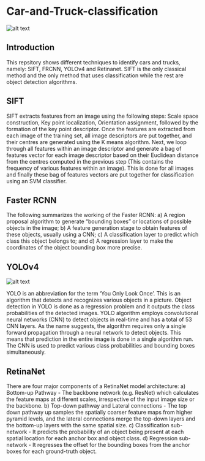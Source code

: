 # Car-and-Truck-classification
![alt text](https://cdn.analyticsvidhya.com/wp-content/uploads/2018/12/Screenshot-from-2018-11-29-13-03-17.png)
## Introduction
This repsitory shows different techniques to identify cars and trucks, namely: SIFT, FRCNN, YOLOv4 and Retinanet. SIFT is the only classical method and the only method that uses classification while the rest are object detection algorithms.  

## SIFT
SIFT extracts features from an image using the following steps: Scale space construction, Key point localization, Orientation assignment, followed by the formation of the key point descriptor. Once the features are extracted from each image of the training set, all image descriptors are put together, and their centres are generated using the K means algorithm. Next, we loop through all features within an image descriptor and generate a bag of features vector for each image descriptor based on their Euclidean distance from the centres computed in the previous step (This contains the  frequency of various features within an  image). This is done for all images and finally these bag of features vectors are put together for classification using an SVM classifier.
## Faster RCNN
The following summarizes the working of the Faster RCNN:
a) A region proposal algorithm to generate “bounding boxes” or locations of possible objects in the image; b) A feature generation stage to obtain features of these objects, usually using a CNN; c) A classification layer to predict which class this object belongs to; and d) A regression layer to make the coordinates of the object bounding box more precise.
## YOLOv4
![alt text](https://thumbs.gfycat.com/IgnorantSkinnyHamadryad-size_restricted.gif)

YOLO is an abbreviation for the term ‘You Only Look Once’. This is an algorithm that detects and recognizes various objects in a picture. Object detection in YOLO is done as a regression problem and it outputs the class probabilities of the detected images. YOLO algorithm employs convolutional neural networks (CNN) to detect objects in real-time and has a total of 53 CNN layers. As the name suggests, the algorithm requires only a single forward propagation through a neural network to detect objects. This means that prediction in the entire image is done in a single algorithm run. The CNN is used to predict various class probabilities and bounding boxes simultaneously.
## RetinaNet
There are four major components of a RetinaNet model architecture:
a) Bottom-up Pathway - The backbone network (e.g. ResNet) which calculates the feature maps at different scales, irrespective of the input image size or the backbone. b) Top-down pathway and Lateral connections - The top down pathway up samples the spatially coarser feature maps from higher pyramid levels, and the lateral connections merge the top-down layers and the bottom-up layers with the same spatial size. c) Classification sub-network - It predicts the probability of an object being present at each spatial location for each anchor box and object class. d) Regression sub-network - It regresses the offset for the bounding boxes from the anchor boxes for each ground-truth object.
